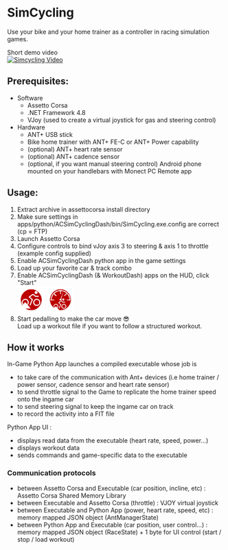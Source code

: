 # SimCycling
Use your bike and your home trainer as a controller in racing simulation games.  

Short demo video  
[![Simcycling Video](https://img.youtube.com/vi/5hiM_qTmGkw/0.jpg)](https://www.youtube.com/watch?v=5hiM_qTmGkw)

## Prerequisites:
- Software
  - Assetto Corsa
  - .NET Framework 4.8
  - VJoy (used to create a virtual joystick for gas and steering control)
- Hardware
  - ANT+ USB stick
  - Bike home trainer with ANT+ FE-C or ANT+ Power capability
  - (optional) ANT+ heart rate sensor
  - (optional) ANT+ cadence sensor
  - (optional, if you want manual steering control) Android phone mounted on your handlebars with Monect PC Remote app

## Usage: 
1. Extract archive in assettocorsa install directory
1. Make sure settings in apps/python/ACSimCyclingDash/bin/SimCycling.exe.config are correct (cp = FTP)
1. Launch Assetto Corsa 
1. Configure controls to bind vJoy axis 3 to steering & axis 1 to throttle (example config supplied)
1. Enable ACSimCyclingDash python app in the game settings
1. Load up your favorite car & track combo
1. Enable ACSimCyclingDash (& WorkoutDash) apps on the HUD, click "Start"  
![ACSimCyclingDash](/ACSimCyclingDash/ACSimCyclingDash_ON.png) ![WorkoutDash](/ACSimCyclingDash/WorkoutDash_ON.png)
1. Start pedalling to make the car move 😎  
Load up a workout file if you want to follow a structured workout.


## How it works
In-Game Python App launches a compiled executable whose job is
- to take care of the communication with Ant+ devices (i.e home trainer / power sensor, cadence sensor and heart rate sensor)
- to send throttle signal to the Game to replicate the home trainer speed onto the ingame car
- to send steering signal to keep the ingame car on track
- to record the activity into a FIT file

Python App UI : 
- displays read data from the executable (heart rate, speed, power...)
- displays workout data
- sends commands and game-specific data to the executable

### Communication protocols
- between Assetto Corsa and Executable (car position, incline, etc) : Assetto Corsa Shared Memory Library
- between Executable and Assetto Corsa (throttle) : VJOY virtual joystick
- between Executable and Python App (power, heart rate, speed, etc) : memory mapped JSON object (AntManagerState)
- between Python App and Executable (car position, user control...) :  memory mapped JSON object (RaceState) + 1 byte for UI control (start / stop / load workout)
